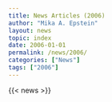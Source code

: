 ```yaml
---
title: News Articles (2006)
author: "Mika A. Epstein"
layout: news
topic: index
date: 2006-01-01
permalink: /news/2006/
categories: ["News"]
tags: ["2006"]
---
```


{{< news >}}